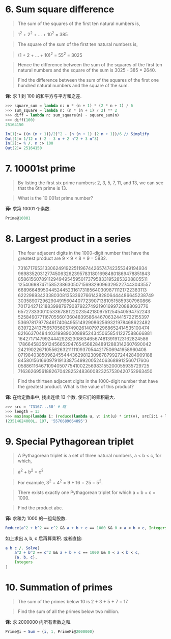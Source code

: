 # 6. Sum square difference

> The sum of the squares of the first ten natural numbers is,

> 1<sup>2</sup> + 2<sup>2</sup> + ... + 10<sup>2</sup> = 385

> The square of the sum of the first ten natural numbers is,

> (1 + 2 + ... + 10)<sup>2</sup> = 55<sup>2</sup> = 3025

> Hence the difference between the sum of the squares of the first ten natural numbers and the square of the sum is 3025 - 385 = 2640.

> Find the difference between the sum of the squares of the first one hundred natural numbers and the square of the sum.

**译:** 求 1 到 100 的和平方与平方和之差.

```python
>>> square_sum = lambda n: n * (n + 1) * (2 * n + 1) / 6
>>> sum_square = lambda n: (n * (n + 1) / 2) ** 2
>>> diff = lambda n: sum_square(n) - square_sum(n)
>>> diff(100)
25164150
```

```mathematica
In[1]:= ((n (n + 1))/2)^2 - (n (n + 1) (2 n + 1))/6 // Simplify
Out[1]= 1/12 n (-2 - 3 n + 2 n^2 + 3 n^3)
In[2]:= % /. n :> 100
Out[2]= 25164150
```


# 7. 10001st prime

> By listing the first six prime numbers: 2, 3, 5, 7, 11, and 13, we can see that the 6th prime is 13.

> What is the 10 001st prime number?

**译:** 求第 10001 个素数.

```mathematica
Prime@10001
```


# 8. Largest product in a series

> The four adjacent digits in the 1000-digit number that have the greatest product are 9 × 9 × 8 × 9 = 5832.

> 73167176531330624919225119674426574742355349194934
96983520312774506326239578318016984801869478851843
85861560789112949495459501737958331952853208805511
12540698747158523863050715693290963295227443043557
66896648950445244523161731856403098711121722383113
62229893423380308135336276614282806444486645238749
30358907296290491560440772390713810515859307960866
70172427121883998797908792274921901699720888093776
65727333001053367881220235421809751254540594752243
52584907711670556013604839586446706324415722155397
53697817977846174064955149290862569321978468622482
83972241375657056057490261407972968652414535100474
82166370484403199890008895243450658541227588666881
16427171479924442928230863465674813919123162824586
17866458359124566529476545682848912883142607690042
24219022671055626321111109370544217506941658960408
07198403850962455444362981230987879927244284909188
84580156166097919133875499200524063689912560717606
05886116467109405077541002256983155200055935729725
71636269561882670428252483600823257530420752963450

> Find the thirteen adjacent digits in the 1000-digit number that have the greatest product. What is the value of this product?

**译:** 在给定数串中, 找出连续 13 个数, 使它们的乘积最大.

```python
>>> src = '73167...50' # 略
>>> length = 13
>>> max(map(lambda i: (reduce(lambda u, v: int(u) * int(v), src[i:i + length]), i, src[i:i + length]), xrange(len(src) - length + 1)))
(23514624000L, 197, '5576689664895')
```


# 9. Special Pythagorean triplet

> A Pythagorean triplet is a set of three natural numbers, a < b < c, for which,

> a<sup>2</sup> + b<sup>2</sup> = c<sup>2</sup>

> For example, 3<sup>2</sup> + 4<sup>2</sup> = 9 + 16 = 25 = 5<sup>2</sup>.

> There exists exactly one Pythagorean triplet for which a + b + c = 1000.

> Find the product abc.

**译:** 求和为 1000 的一组勾股数.

```mathematica
Reduce[a^2 + b^2 == c^2 && a + b + c == 1000 && 0 < a < b < c, Integers]
```

如上求出 a, b, c 后再算乘积. 或者直接:

```mathematica
a b c /. Solve[
    a^2 + b^2 == c^2 && a + b + c == 1000 && 0 < a < b < c,
    {a, b, c},
    Integers
]
```


# 10. Summation of primes

> The sum of the primes below 10 is 2 + 3 + 5 + 7 = 17.

> Find the sum of all the primes below two million.

**译:** 求 2000000 内所有素数之和.

```mathematica
Prime@i ~ Sum ~ {i, 1, PrimePi@2000000}
```
